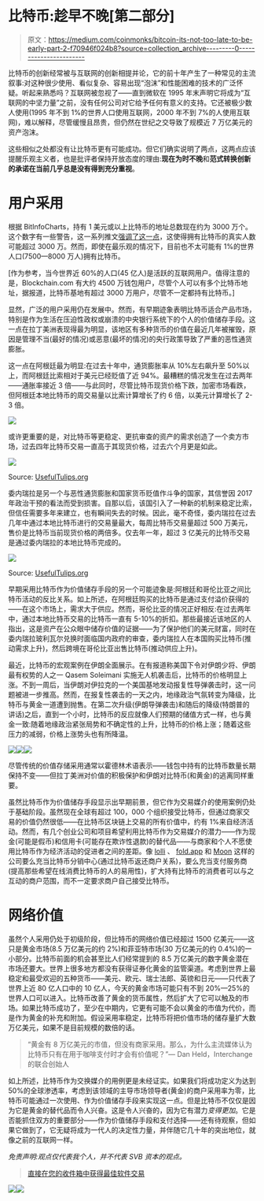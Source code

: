 # 比特币:趁早不晚[第二部分]

> 原文：<https://medium.com/coinmonks/bitcoin-its-not-too-late-to-be-early-part-2-f70946f024b8?source=collection_archive---------0----------------------->

比特币的创新经常被与互联网的创新相提并论，它的前十年产生了一种常见的主流叙事:对这种很少使用、看似复杂、容易出现“泡沫”和性能困难的技术的广泛怀疑。听起来熟悉吗？互联网被忽视了——直到微软在 1995 年末声明它将成为“互联网的中坚力量”之前，没有任何公司对它给予任何有意义的支持。它还被极少数人使用(1995 年不到 1%的世界人口使用互联网，2000 年不到 7%的人使用互联网)，难以解释，尽管缓慢且昂贵，但仍然在世纪之交导致了规模近 7 万亿美元的资产泡沫。

这些相似之处都没有让比特币更有可能成功。但它们确实说明了两点，这两点应该提醒乐观主义者，也是批评者保持开放态度的理由:**现在为时不晚**和**范式转换创新的承诺在当前几乎总是没有得到充分重视**。

# 用户采用

根据 BitInfoCharts，持有 1 美元或以上比特币的地址总数现在约为 3000 万个。这个数字有一些警告，这一系列推文[强调了这一点](https://twitter.com/intangiblecoins/status/1202950870939422720?ref_src=twsrc%5Etfw%7Ctwcamp%5Etweetembed%7Ctwterm%5E1202950870939422720&ref_url=https%3A%2F%2Fwww.newsbtc.com%2F2019%2F12%2F06%2Fbitcoin-all-time-high-bottom%2F)，这使得拥有比特币的真实人数可能超过 3000 万。然而，即使在最乐观的情况下，目前也不太可能有 1%的世界人口(7500—8000 万人)拥有比特币。

[作为参考，当今世界近 60%的人口(45 亿人)是活跃的互联网用户。值得注意的是，Blockchain.com 有大约 4500 万钱包用户，尽管个人可以有多个比特币地址，据报道，比特币基地有超过 3000 万用户，尽管不一定都持有比特币。]

显然，广泛的用户采用仍在发展中。然而，有早期迹象表明比特币适合产品市场，特别是作为生活在压迫性政权或崩溃的中央银行系统下的个人的价值储存手段。这一点在拉丁美洲表现得最为明显，该地区有多种货币的价值在最近几年被摧毁，原因是管理不当(最好的情况)或恶意(最坏的情况)的央行政策导致了严重的恶性通货膨胀。

这一点在阿根廷最为明显:在过去十年中，通货膨胀率从 10%左右飙升至 50%以上，而阿根廷比索相对于美元已经贬值了近 94%。最糟糕的情况发生在过去两年——通胀率接近 3 倍——与此同时，尽管比特币现货价格下跌，加密市场看跌，但阿根廷本地比特币的周交易量以比索计算增长了约 6 倍，以美元计算增长了 2-3 倍。

![](img/ded85f431df2a9cb28abd6167fa0a689.png)

或许更重要的是，对比特币等更稳定、更抗审查的资产的需求创造了一个卖方市场，过去四年比特币交易一直高于其现货价格，过去六个月更是如此。

![](img/3dbb0cd8b21e5ffd01ea5b92ba6ac046.png)

Source: [UsefulTulips.org](https://www.usefultulips.org/)

委内瑞拉是另一个与恶性通货膨胀和国家货币贬值作斗争的国家，其信誉因 2017 年政治干预的看法而受到损害。自那以后，该国引入了一种新的机制来稳定比索，但信任需要多年来建立，也有瞬间失去的时候。因此，毫不奇怪，委内瑞拉在过去几年中通过本地比特币进行的交易量最大，每周比特币交易量超过 500 万美元，售价是比特币当前现货价格的两倍多。仅去年一年，超过 3 亿美元的比特币交易是通过委内瑞拉的本地比特币完成的。

![](img/8f90883e9d3fa8b11e6c21a00ea95516.png)

Source: [UsefulTulips.org](https://www.usefultulips.org/)

早期采用比特币作为价值储存手段的另一个可能迹象是:阿根廷和哥伦比亚之间比特币活动的反比关系。如上所述，在阿根廷购买的比特币是通过支付溢价获得的——在这个市场上，需求大于供应。然而，哥伦比亚的情况正好相反:在过去两年中，通过本地比特币交易的比特币一直有 5-10%的折扣。那些最接近该地区的人指出，这是资产在公众眼中储存价值的证据——为了保护他们的美元财富，同时在委内瑞拉玻利瓦尔兑换时面临国内政府的审查，委内瑞拉人在本国购买比特币(推动需求上升)，然后跨境在哥伦比亚出售比特币(推动供应上升)。

最近，比特币的宏观案例在伊朗全面展示。在有报道称美国下令对伊朗少将、伊朗最有权势的人之一 Qasem Soleimani 实施无人机袭击后，比特币的价格明显上涨。不到一周后，当伊朗对伊拉克的一个美国基地发动报复性导弹袭击时，这一问题被进一步推高。然而，在报复性袭击的一天之内，地缘政治气氛转变为降级，比特币与黄金一道遭到抛售。在第二次升级(伊朗导弹袭击)和随后的降级(特朗普的讲话)之后，直到一个小时，比特币的反应就像人们预期的储值方式一样，也与黄金一致:随着地缘政治紧张局势和不确定性的上升，比特币的价格上涨；随着这些压力的减弱，价格上涨势头也有所降温。

![](img/bf07dde402297d963f285c68077dd5a3.png)![](img/be0e9391904cd7461496aeae1dbe90f8.png)![](img/92c920ab2eb7b77dfbe5d38512a4721d.png)

尽管传统的价值存储采用通常以霍德林术语表示——钱包中持有的比特币数量长期保持不变——但拉丁美洲对价值的积极保护和伊朗对比特币(和黄金)的逃离同样重要。

虽然比特币作为价值储存手段显示出早期前景，但它作为交易媒介的使用案例仍处于基础阶段。虽然现在全球有超过 100，000 个组织接受比特币，但通过商家交易的价值仍然很低——在比特币区块链上交易的所有价值中，约有 1%来自经济活动。然而，有几个创业公司和项目希望利用比特币作为交易媒介的潜力——作为现金(可能是假币)和信用卡(可能存在欺诈性退款)的替代品——与商家和个人不愿使用比特币作为经济活动的促进者之间的差距。像 [lolli](https://www.lolli.com/) 、 [fold.app](https://foldapp.com/) 和 [Moon](https://paywithmoon.com/) 这样的公司要么充当比特币分销中心(通过比特币返还商户关系)，要么充当支付服务商(提高那些希望在线消费比特币的人的易用性)，扩大持有比特币的消费者可以与之互动的商户范围，而不一定要求商户自己接受比特币。

# 网络价值

虽然个人采用仍处于初级阶段，但比特币的网络价值已经超过 1500 亿美元——这只是黄金市场(8.5 万亿美元的约 2%)和菲亚特市场(30 万亿美元的约 0.4%)的一小部分。比特币前面的机会甚至比人们经常提到的 8.5 万亿美元的数字黄金潜在市场还要大。世界上很多地方都没有获得证券化黄金的监管渠道。考虑到世界上最稳定和最受欢迎的五种货币——美元、欧元、瑞士法郎、英镑和日元——只代表了世界上近 80 亿人口中的 10 亿人，今天的黄金市场可能只有不到 20%—25%的世界人口可以进入。比特币改善了黄金的货币属性，然后扩大了它可以触及的市场。如果比特币成功了，至少在中期内，它更有可能不会以黄金的市值为代价，而是作为黄金的补充和附加。假设采用率稳定，比特币将把价值市场的储存量扩大数万亿美元，如果不是目前规模的数倍的话。

> “黄金有 8 万亿美元的市值，但没有商家采用。那么，为什么主流媒体认为比特币只有在用于咖啡支付时才会有价值呢？”— Dan Held，Interchange 的联合创始人

如上所述，比特币作为交换媒介的用例更是未经证实。如果我们将成功定义为达到 50%的全球渗透率，考虑到该领域的主导市场领导者(黄金)的商户采用率为零，比特币可能通过一次使用、作为价值储存手段来实现这一点。但是比特币不仅仅是因为它是黄金的替代品而令人兴奋。这是令人兴奋的，因为它有潜力*变得更加*。它是否能抓住双方的重要部分——作为价值储存手段和支付选择——还有待观察，但如果它做到了，它无疑将成为一代人的决定性力量，并伴随它几十年的突出地位，就像之前的互联网一样。

*免责声明:观点仅代表我个人，并不代表 SVB 资本的观点。*

> [直接在您的收件箱中获得最佳软件交易](https://coincodecap.com/?utm_source=coinmonks)

[![](img/7c0b3dfdcbfea594cc0ae7d4f9bf6fcb.png)](https://coincodecap.com/?utm_source=coinmonks)![](img/cdaa8b2410962f717e5d62304cabf75f.png)